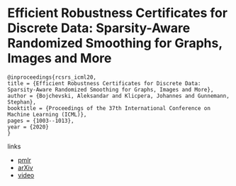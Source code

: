 # Efficient Robustness Certificates for Discrete Data: Sparsity-Aware Randomized Smoothing for Graphs, Images and More

```
@inproceedings{rcsrs_icml20,
title = {Efficient Robustness Certificates for Discrete Data: Sparsity-Aware Randomized Smoothing for Graphs, Images and More},
author = {Bojchevski, Aleksandar and Klicpera, Johannes and Gunnemann, Stephan},
booktitle = {Proceedings of the 37th International Conference on Machine Learning (ICML)},
pages = {1003--1013},
year = {2020}
}
```

links
- [pmlr](http://proceedings.mlr.press/v119/bojchevski20a.html)
- [arXiv](https://arxiv.org/abs/2008.12952)
- [video](https://slideslive.com/38928578)

